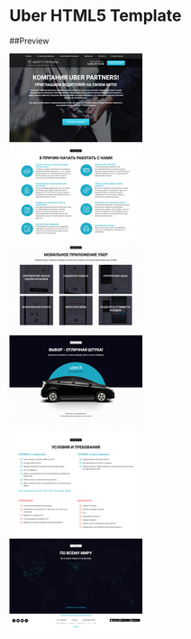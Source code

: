 # Uber HTML5 Template

##Preview

[![alt text](images/preview.jpg "preview")](https://kishinskiy.github.io/UberTemplate/)
